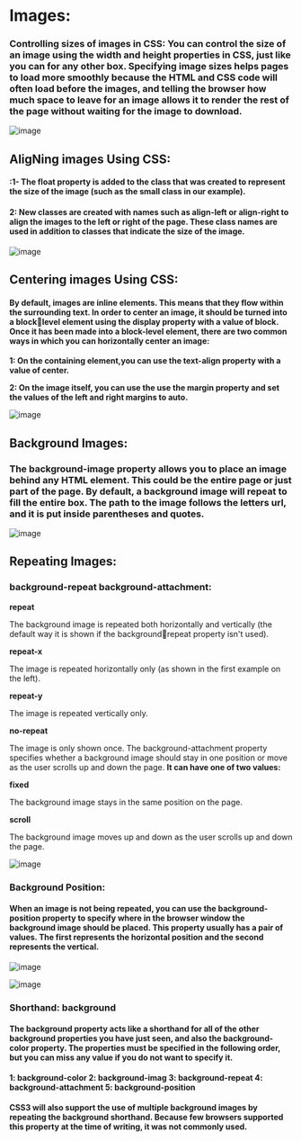 # Images:

### Controlling sizes of images in CSS: You can control the size of an  image using the width and  height properties in CSS, just like you can for any other box.  Specifying image sizes helps pages to load more smoothly  because the HTML and CSS  code will often load before the  images, and telling the browser  how much space to leave for an  image allows it to render the rest  of the page without waiting for  the image to download.


![image](https://user-images.githubusercontent.com/79833733/112691353-3a53c200-8e8e-11eb-885d-f274ca601146.png)


## AligNing images Using CSS:

#### :1- The float property is added  to the class that was created to  represent the size of the image  (such as the small class in our  example).
#### 2: New classes are created with  names such as align-left or  align-right to align the images  to the left or right of the page.  These class names are used in  addition to classes that indicate  the size of the image.


![image](https://user-images.githubusercontent.com/79833733/112691849-f9a87880-8e8e-11eb-845a-061adc24b863.png)


## Centering images Using CSS:

#### By default, images are inline  elements. This means that they  flow within the surrounding text.  In order to center an image, it  should be turned into a blocklevel element using the display property with a value of block.  Once it has been made into a  block-level element, there are  two common ways in which you  can horizontally center an image:

**1: On the containing element,you can use the text-align property with a value of center.**

**2: On the image itself, you can use the use the margin property and set the values of the left and right margins to auto.**


![image](https://user-images.githubusercontent.com/79833733/112692258-b0a4f400-8e8f-11eb-930a-81ea5d5e74fe.png)

## Background Images:
### The background-image property allows you to place  an image behind any HTML  element. This could be the entire  page or just part of the page. By  default, a background image will  repeat to fill the entire box. The path to the image follows  the letters url, and it is put  inside parentheses and quotes.


![image](https://user-images.githubusercontent.com/79833733/112692468-0da0aa00-8e90-11eb-80ed-a6f2fea37722.png)


## Repeating Images:
### background-repeat  background-attachment:

**repeat**

The background image is  repeated both horizontally and  vertically (the default way it  is shown if the backgroundrepeat property isn't used).

**repeat-x**

The image is repeated  horizontally only (as shown in the first example on the left).

**repeat-y**

The image is repeated vertically only.

**no-repeat**

The image is only shown once. The background-attachment property specifies whether a background image should stay in one position or move as the user scrolls up and down the page. **It can have one of two values:**

**fixed**

The background image stays in the same position on the page.

**scroll**

The background image moves up and down as the user scrolls up and down the page.

![image](https://user-images.githubusercontent.com/79833733/112696587-2e203280-8e97-11eb-9089-47716c094aa6.png)

### Background Position:

#### When an image is not being  repeated, you can use the  background-position property to specify where in the browser window the background image should be placed. This property usually has a pair of values. The first represents the horizontal position and the second represents the vertical.
 
![image](https://user-images.githubusercontent.com/79833733/112696865-adae0180-8e97-11eb-960f-e3a9e9168687.png)


![image](https://user-images.githubusercontent.com/79833733/112697141-0bdae480-8e98-11eb-94ad-cb9ad99f7c7a.png)

### Shorthand: background
#### The background property acts  like a shorthand for all of the  other background properties  you have just seen, and also the  background-color property. The properties must be specified  in the following order, but you can miss any value if you do not want to specify it.

**1: background-color
  2: background-imag
  3: background-repeat
  4: background-attachment
  5: background-position**
  
#### CSS3 will also support the use of multiple background images by repeating the background shorthand. Because few browsers supported this property at the time of writing, it was not commonly used.





